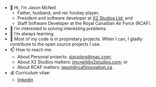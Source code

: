 - 👋 Hi, I’m Jason McNeil
  - Father, husband, and rec hockey player;
  - President and software developer at [X2 Studios Ltd](https://www.x2studios.com); and
  - Staff Software Developer at the Royal Canadian Air Force (RCAF).
- 👀 I’m interested in solving interesting problems.
- 🌱 I’m always learning.
- 👔 Most of my code is in proprietary projects. When I can, I gladly contribute to the open source projects I use. 
- 📫 How to reach me:
  - About Personal projects: sixcolors@mac.com;
  - About X2 Studios matters: jmcneil@x2studios.com; or
  - About RCAF matters: jason@rcafinnovation.ca.
- 💰 Curriculum vitae:
  - [linkedin](https://www.linkedin.com/in/jason-m-74353b169)
